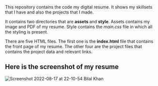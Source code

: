 This repository contains the code my digital resume. It shows my skillsets that I have and also the projects that I made.

It contains two directories that are **assets** and **style**. Assets contains my image and PDF of my resume. Style contains the *main.css* file in which all the styling is present.

There are five HTML files. The first one is the **index.html** file that contains the front page of my resume. The other four are the project files that contains the project data and relevant links.

## Here is the screenshot of my resume

![Screenshot 2022-08-17 at 22-10-54 Bilal Khan](https://user-images.githubusercontent.com/64713734/185201516-06e191eb-0d25-4f45-9933-106ec002141e.png)


